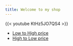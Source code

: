```yaml
---
title: Welcome to my shop
---
```

{{< youtube KtHz5JO7QS4 >}}

* [Low to High price](/priceasc)
* [High to Low price](/pricedsc)
